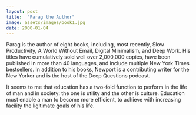 ```yaml
---
layout: post
title:  "Parag the Author"
image: assets/images/book1.jpg
date: 2000-01-04
---
```

Parag is the author of eight books, including, most recently, Slow Productivity, A World Without Email, Digital Minimalism, and Deep Work. His titles have cumulatively sold well over 2,000,000 copies, have been published in more than 40 languages, and include multiple New York Times bestsellers. In addition to his books, Newport is a contributing writer for the New Yorker and is the host of the Deep Questions podcast.

It seems to me that education has a two-fold function to perform in the life of man and in society: the one is utility and the other is culture. Education must enable a man to become more efficient, to achieve with increasing facility the ligitimate goals of his life.

